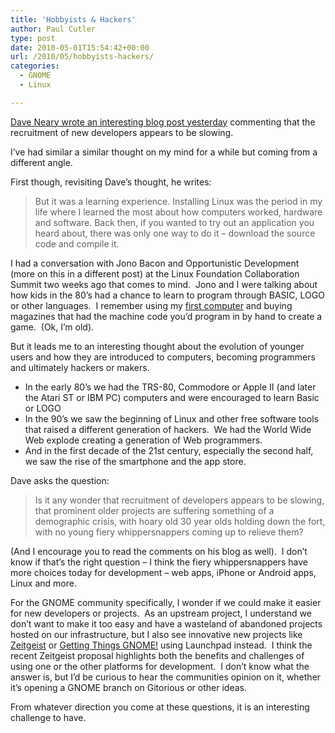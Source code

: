 ```yaml
---
title: 'Hobbyists & Hackers'
author: Paul Cutler
type: post
date: 2010-05-01T15:54:42+00:00
url: /2010/05/hobbyists-hackers/
categories:
  - GNOME
  - Linux

---
```

[Dave Neary wrote an interesting blog post yesterday][1] commenting that the recruitment of new developers appears to be slowing.

I&#8217;ve had similar a similar thought on my mind for a while but coming from a different angle.

First though, revisiting Dave&#8217;s thought, he writes:

> But it was a learning experience. Installing Linux was the period in my life where I learned the most about how computers worked, hardware and software. Back then, if you wanted to try out an application you heard about, there was only one way to do it – download the source code and compile it.

I had a conversation with Jono Bacon and Opportunistic Development (more on this in a different post) at the Linux Foundation Collaboration Summit two weeks ago that comes to mind.  Jono and I were talking about how kids in the 80&#8217;s had a chance to learn to program through BASIC, LOGO or other languages.  I remember using my [first computer][2] and buying magazines that had the machine code you&#8217;d program in by hand to create a game.  (Ok, I&#8217;m old).

But it leads me to an interesting thought about the evolution of younger users and how they are introduced to computers, becoming programmers and ultimately hackers or makers.

  * In the early 80&#8217;s we had the TRS-80, Commodore or Apple II (and later the Atari ST or IBM PC) computers and were encouraged to learn Basic or LOGO
  * In the 90&#8217;s we saw the beginning of Linux and other free software tools that raised a different generation of hackers.  We had the World Wide Web explode creating a generation of Web programmers.
  * And in the first decade of the 21st century, especially the second half, we saw the rise of the smartphone and the app store.

Dave asks the question:

> Is it any wonder that recruitment of developers appears to be slowing, that prominent older projects are suffering something of a demographic crisis, with hoary old 30 year olds holding down the fort, with no young fiery whippersnappers coming up to relieve them?

(And I encourage you to read the comments on his blog as well).  I don&#8217;t know if that&#8217;s the right question &#8211; I think the fiery whippersnappers have more choices today for development &#8211; web apps, iPhone or Android apps, Linux and more.

For the GNOME community specifically, I wonder if we could make it easier for new developers or projects.  As an upstream project, I understand we don&#8217;t want to make it too easy and have a wasteland of abandoned projects hosted on our infrastructure, but I also see innovative new projects like [Zeitgeist][3] or [Getting Things GNOME!][4] using Launchpad instead.  I think the recent Zeitgeist proposal highlights both the benefits and challenges of using one or the other platforms for development.  I don&#8217;t know what the answer is, but I&#8217;d be curious to hear the communities opinion on it, whether it&#8217;s opening a GNOME branch on Gitorious or other ideas.

From whatever direction you come at these questions, it is an interesting challenge to have.

 [1]: http://blogs.gnome.org/bolsh/2010/04/29/getting-the-hobbyist-back/
 [2]: http://www.flickr.com/photos/silwenae/4541203303/
 [3]: http://zeitgeist-project.com/
 [4]: http://gtg.fritalk.com/